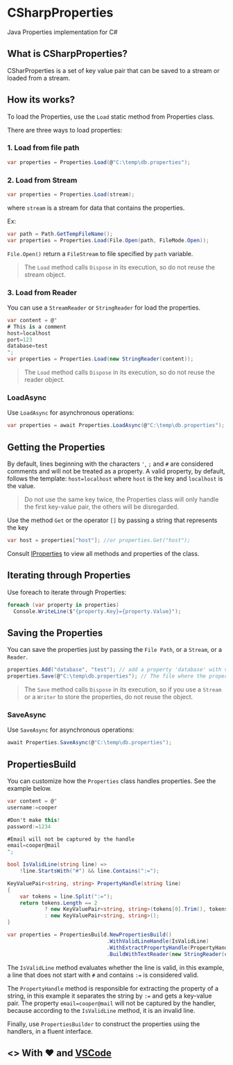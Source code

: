 # CSharpProperties

Java Properties implementation for C#

## What is CSharpProperties?

CSharProperties is a set of key value pair that  can be saved to a stream or loaded from a stream.

## How its works?

To load the Properties, use the `Load` static method from Properties class.

There are three ways to load properties:

### 1. Load from file path
``` c#
var properties = Properties.Load(@"C:\temp\db.properties");
```

### 2. Load from Stream

```c#
var properties = Properties.Load(stream);
```

where `stream` is a stream for data that contains the properties.

Ex:
```c#
var path = Path.GetTempFileName();
var properties = Properties.Load(File.Open(path, FileMode.Open));
```

`File.Open()` return a `FileStream` to file specified by `path` variable.

> The `Load` method calls `Dispose` in its execution, so do not reuse the stream object.

### 3. Load from Reader

You can use a `StreamReader` or `StringReader` for load the properties.

```c#
var content = @"
# This is a comment
host=localhost
port=123
database=test
";
var properties = Properties.Load(new StringReader(content));
```

> The `Load` method calls `Dispose` in its execution, so do not reuse the reader object.

### LoadAsync

Use `LoadAsync` for asynchronous operations:

```c#
var properties = await Properties.LoadAsync(@"C:\temp\db.properties");
```

## Getting the Properties

By default, lines beginning with the characters `'`, `;` and `#` are considered comments and will not be treated as a property. A valid property, by default, follows the template: `host=localhost` where `host` is the key and `localhost` is the value.

> Do not use the same key twice, the Properties class will only handle the first key-value pair, the others will be disregarded.

Use the method `Get` or the operator `[]` by passing a string that represents the key

```c#
var host = properties["host"]; //or properties.Get("host");
```

Consult [IProperties](https://github.com/MosaicoSolutions/CSharpProperties/blob/master/MosaicoSolutions.CSharpProperties/IProperties.cs) to view all methods and properties of the class.

## Iterating through Properties

Use foreach to iterate through Properties:

```c#
foreach (var property in properties)
  Console.WriteLine($"{property.Key}={property.Value}");
```

## Saving the Properties

You can save the properties just by passing the `File Path`, or a `Stream`, or a `Reader`.

```c#
properties.Add("database", "test"); // add a property 'database' with value of 'test'
properties.Save(@"C:\temp\db.properties"); // The file where the properties will be saved
```

> The `Save` method calls `Dispose` in its execution, so if you use a `Stream` or a `Writer` to store the properties, do not reuse the object.

### SaveAsync

Use `SaveAsync` for asynchronous operations:

```c#
await Properties.SaveAsync(@"C:\temp\db.properties");
```

## PropertiesBuild

You can customize how the `Properties` class handles properties. See the example below.

```c#
var content = @"
username:=cooper

#Don't make this!
password:=1234

#Email will not be captured by the handle
email=cooper@mail
";

bool IsValidLine(string line) =>
    !line.StartsWith("#") && line.Contains(":=");

KeyValuePair<string, string> PropertyHandle(string line)
{
    var tokens = line.Split(":=");
    return tokens.Length == 2
            ? new KeyValuePair<string, string>(tokens[0].Trim(), tokens[1].Trim())
            : new KeyValuePair<string, string>();
}

var properties = PropertiesBuild.NewPropertiesBuild()
                                .WithValidLineHandle(IsValidLine)
                                .WithExtractPropertyHandle(PropertyHandle)
                                .BuildWithTextReader(new StringReader(content));
```

The `IsValidLine` method evaluates whether the line is valid, in this example, a line that does not start with `#` and contains `:=` is considered valid.

The `PropertyHandle` method is responsible for extracting the property of a string, in this example it separates the string by `:=` and gets a key-value pair. The property `email=cooper@mail` will not be captured by the handler, because according to the `IsValidLine` method, it is an invalid line.


Finally, use `PropertiesBuilder` to construct the properties using the handlers, in a fluent interface.

## <> With :heart: and [VSCode](https://code.visualstudio.com)
